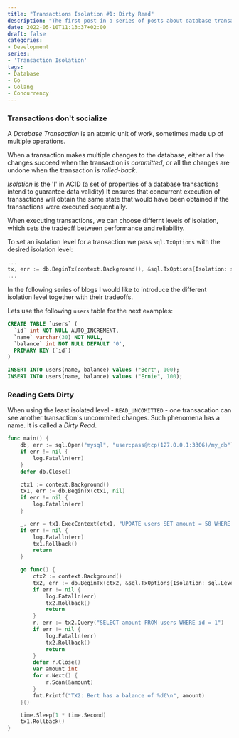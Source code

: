 ```yaml
---
title: "Transactions Isolation #1: Dirty Read"
description: "The first post in a series of posts about database transactions and isolation levels. This one is about read uncommited and dirty reads."
date: 2022-05-10T11:13:37+02:00
draft: false
categories: 
- Development
series:
- 'Transaction Isolation'
tags:
- Database
- Go
- Golang
- Concurrency
---
```

### Transactions don't socialize

A _Database Transaction_ is an atomic unit of work, sometimes made up of multiple operations.

When a transaction makes multiple changes to the database, either all the changes succeed when the transaction is _committed_, or all the changes are undone when the transaction is _rolled-back_.

_Isolation_ is the 'I' in ACID (a set of properties of a database transactions intend to guarantee data validity)
It ensures that concurrent execution of transactions will obtain the same state that would have been obtained if the transactions were executed sequentially. 

When executing transactions, we can choose differnt levels of isolation, which sets the tradeoff between performance and reliability.

To set an isolation level for a transaction we pass `sql.TxOptions` with the desired isolation level:

```go
...
tx, err := db.BeginTx(context.Background(), &sql.TxOptions{Isolation: sql.LevelReadUncommitted})
...
```


In the following series of blogs I would like to introduce the different isolation level together with their tradeoffs.

Lets use the following `users` table for the next examples:

```sql
CREATE TABLE `users` (
  `id` int NOT NULL AUTO_INCREMENT,
  `name` varchar(30) NOT NULL,
  `balance` int NOT NULL DEFAULT '0',
  PRIMARY KEY (`id`)
)

INSERT INTO users(name, balance) values ("Bert", 100);
INSERT INTO users(name, balance) values ("Ernie", 100);
```

### Reading Gets Dirty
When using the least isolated level - `READ_UNCOMITTED` - one transacation can see another transaction's uncommited changes.
Such phenomena has a name. It is called a _Dirty Read_.

```go
func main() {
	db, err := sql.Open("mysql", "user:pass@tcp(127.0.0.1:3306)/my_db")
	if err != nil {
		log.Fatalln(err)
	}
	defer db.Close()

	ctx1 := context.Background()
	tx1, err := db.BeginTx(ctx1, nil)
	if err != nil {
		log.Fatalln(err)
	}

	_, err = tx1.ExecContext(ctx1, "UPDATE users SET amount = 50 WHERE name = 'Bert'")
	if err != nil {
		log.Fatalln(err)
		tx1.Rollback()
		return
	}

	go func() {
		ctx2 := context.Background()
		tx2, err := db.BeginTx(ctx2, &sql.TxOptions{Isolation: sql.LevelReadUncommitted})
		if err != nil {
			log.Fatalln(err)
			tx2.Rollback()
			return
		}
		r, err := tx2.Query("SELECT amount FROM users WHERE id = 1")
		if err != nil {
			log.Fatalln(err)
			tx2.Rollback()
			return
		}
		defer r.Close()
		var amount int
		for r.Next() {
			r.Scan(&amount)
		}
		fmt.Printf("TX2: Bert has a balance of %d€\n", amount)
	}()

	time.Sleep(1 * time.Second)
	tx1.Rollback()
}

```